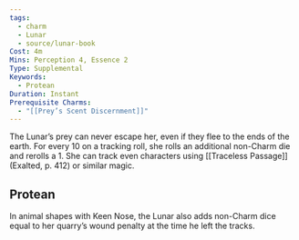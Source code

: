 ```yaml
---
tags:
  - charm
  - Lunar
  - source/lunar-book
Cost: 4m
Mins: Perception 4, Essence 2
Type: Supplemental
Keywords:
  - Protean
Duration: Instant
Prerequisite Charms:
  - "[[Prey’s Scent Discernment]]"
---
```

The Lunar’s prey can never escape her, even if they flee to the ends of the earth. For every 10 on a tracking roll, she rolls an additional non-Charm die and rerolls a 1. She can track even characters using [[Traceless Passage]] (Exalted, p. 412) or similar magic. 
## Protean 

In animal shapes with Keen Nose, the Lunar also adds non-Charm dice equal to her quarry’s wound penalty at the time he left the tracks.